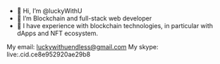 - 👋 Hi, I’m @luckyWithU
- 👀 I’m Blockchain and full-stack web developer
- 🌱 I have experience with blockchain technologies, in particular with dApps and NFT ecosystem.


My email: luckywithuendless@gmail.com
My skype: live:.cid.ce8e952920ae29b8

<!---
luckyWithU/luckyWithU is a ✨ special ✨ repository because its `README.md` (this file) appears on your GitHub profile.
You can click the Preview link to take a look at your changes.
--->
